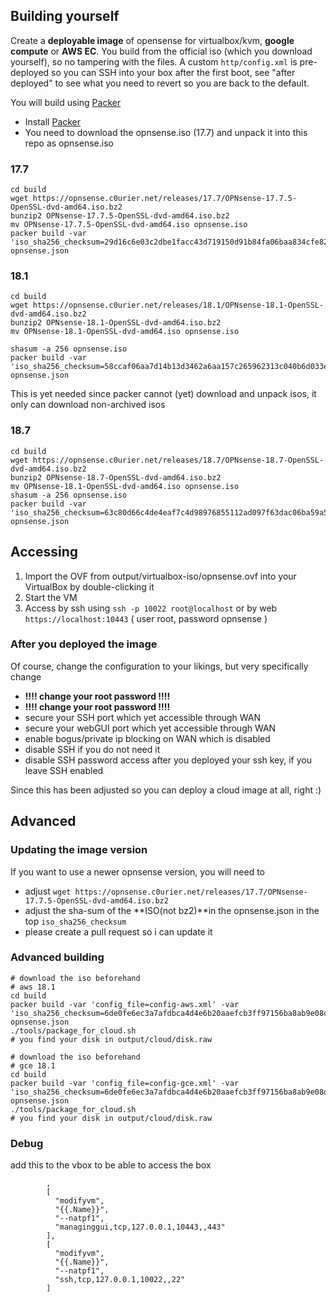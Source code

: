 ## Building yourself

Create a **deployable image** of opensense for virtualbox/kvm, **google compute** or **AWS EC**.
You build from the official iso (which you download yourself), so no tampering with the files. 
A custom `http/config.xml` is pre-deployed so you can SSH into your box after the first boot,
see "after deployed" to see what you need to revert so you are back to the default.

You will build using [Packer](https://www.packer.io/docs/installation.html)


 - Install [Packer](https://www.packer.io/docs/installation.html)
 - You need to download the opnsense.iso (17.7) and unpack it into this repo as opnsense.iso
 
 
### 17.7

```
cd build
wget https://opnsense.c0urier.net/releases/17.7/OPNsense-17.7.5-OpenSSL-dvd-amd64.iso.bz2
bunzip2 OPNsense-17.7.5-OpenSSL-dvd-amd64.iso.bz2
mv OPNsense-17.7.5-OpenSSL-dvd-amd64.iso opnsense.iso
packer build -var 'iso_sha256_checksum=29d16c6e03c2dbe1facc43d719150d91b84fa06baa834cfe8299212b52933c06' opnsense.json
```

### 18.1

```
cd build
wget https://opnsense.c0urier.net/releases/18.1/OPNsense-18.1-OpenSSL-dvd-amd64.iso.bz2
bunzip2 OPNsense-18.1-OpenSSL-dvd-amd64.iso.bz2
mv OPNsense-18.1-OpenSSL-dvd-amd64.iso opnsense.iso

shasum -a 256 opnsense.iso
packer build -var 'iso_sha256_checksum=58ccaf06aa7d14b13d3462a6aa157c265962313c040b6d033ea76546340670e2' opnsense.json 
```

This is yet needed since packer cannot (yet) download and unpack isos, it only can download non-archived isos

### 18.7

```
cd build
wget https://opnsense.c0urier.net/releases/18.7/OPNsense-18.7-OpenSSL-dvd-amd64.iso.bz2
bunzip2 OPNsense-18.7-OpenSSL-dvd-amd64.iso.bz2
mv OPNsense-18.1-OpenSSL-dvd-amd64.iso opnsense.iso
shasum -a 256 opnsense.iso
packer build -var 'iso_sha256_checksum=63c80d66c4de4eaf7c4d98976855112ad097f63dac06ba59a55fa40496de384a' opnsense.json 
```

## Accessing 

1. Import the OVF from output/virtualbox-iso/opnsense.ovf into your VirtualBox by double-clicking it
2. Start the VM
3. Access by ssh using `ssh -p 10022 root@localhost` or by web `https://localhost:10443` ( user root, password opnsense )

### After you deployed the image

Of course, change the configuration to your likings, but very specifically change

 - **!!!! change your root password !!!!**
 - **!!!! change your root password !!!!**
 - secure your SSH port which yet accessible through WAN
 - secure your webGUI port which yet accessible through WAN
 - enable bogus/private ip blocking on WAN which is disabled
 - disable SSH if you do not need it
 - disable SSH password access after you deployed your ssh key, if you leave SSH enabled

Since this has been adjusted so you can deploy a cloud image at all, right :)


## Advanced

### Updating the image version

If you want to use a newer opnsense version, you will need to

 - adjust `wget https://opnsense.c0urier.net/releases/17.7/OPNsense-17.7.5-OpenSSL-dvd-amd64.iso.bz2`
 - adjust the sha-sum of the **ISO(not bz2)**in the opnsense.json in the top `iso_sha256_checksum`
 - please create a pull request so i can update it

### Advanced building
    
    # download the iso beforehand
    # aws 18.1
    cd build
    packer build -var 'config_file=config-aws.xml' -var 'iso_sha256_checksum=6de0fe6ec3a7afdbca4d4e6b20aaefcb3ff97156ba8ab9e08d2f74826f26ccd7' opnsense.json
    ./tools/package_for_cloud.sh
    # you find your disk in output/cloud/disk.raw

    # download the iso beforehand
    # gce 18.1
    cd build
    packer build -var 'config_file=config-gce.xml' -var 'iso_sha256_checksum=6de0fe6ec3a7afdbca4d4e6b20aaefcb3ff97156ba8ab9e08d2f74826f26ccd7' opnsense.json
    ./tools/package_for_cloud.sh
    # you find your disk in output/cloud/disk.raw 
    
### Debug

add this to the vbox to be able to access the box

```
		,
        [
          "modifyvm",
          "{{.Name}}",
          "--natpf1",
          "managinggui,tcp,127.0.0.1,10443,,443"
        ],
        [
          "modifyvm",
          "{{.Name}}",
          "--natpf1",
          "ssh,tcp,127.0.0.1,10022,,22"
        ]
```

